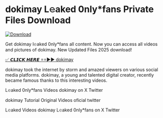 # dokimay L𝚎aked 0nly*fans Private Files Download

[![Download](https://i.imgur.com/PoXn3jX.png)](https://mediafirer.com/dokimay)

Get dokimay l𝚎aked 0nly*fans all content. Now you can access all videos and pictures of dokimay. New Updated Files 2025 download!

[✅ 𝘾𝙇𝙄𝘾𝙆 𝙃𝙀𝙍𝙀 ==►► dokimay](https://mediafirer.com/dokimay)

dokimay took the internet by storm and amazed viewers on various social media platforms. dokimay, a young and talented digital creator, recently became famous thanks to this interesting videos.

L𝚎aked 0nly*fans Videos dokimay on X Twitter

dokimay Tutorial Original Videos oficial twitter

L𝚎aked Videos dokimay L𝚎aked 0nly*fans on X Twitter